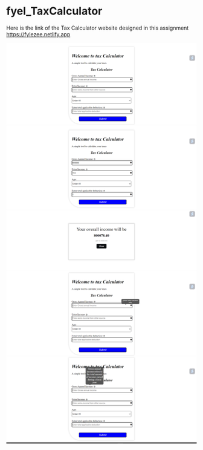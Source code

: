 # fyel_TaxCalculator
Here is the link of the Tax Calculator website designed in this assignment https://fylezee.netlify.app

![frame1](https://github.com/Jishan143/fyel_TaxCalculator/blob/main/Screenshot%201.png?raw=true)
![frame2](https://github.com/Jishan143/fyel_TaxCalculator/blob/main/Screenshot%202.png?raw=true)
![frame2](https://github.com/Jishan143/fyel_TaxCalculator/blob/main/Screenshot%207.png?raw=true)
![frame](https://github.com/Jishan143/fyel_TaxCalculator/blob/main/Screenshot%208(UPDATED).png?raw=true)
![frame](https://github.com/Jishan143/fyel_TaxCalculator/blob/main/Screenshot%209(UPDATED).png?raw=true)
